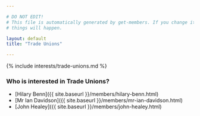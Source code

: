```yaml
---

# DO NOT EDIT!
# This file is automatically generated by get-members. If you change it, bad
# things will happen.

layout: default
title: "Trade Unions"

---
```


{% include interests/trade-unions.md %}

### Who is interested in Trade Unions?


* [Hilary Benn]({{ site.baseurl }}/members/hilary-benn.html)
* [Mr Ian Davidson]({{ site.baseurl }}/members/mr-ian-davidson.html)
* [John Healey]({{ site.baseurl }}/members/john-healey.html)
